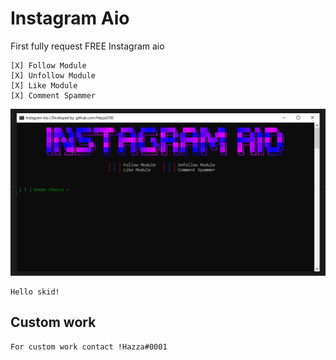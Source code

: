 # Instagram Aio


First fully request FREE Instagram aio

```
[X] Follow Module
[X] Unfollow Module
[X] Like Module
[X] Comment Spammer
```

![Screenshot](aio2.png)


```
Hello skid!
```

## Custom work
```
For custom work contact !Hazza#0001
```


